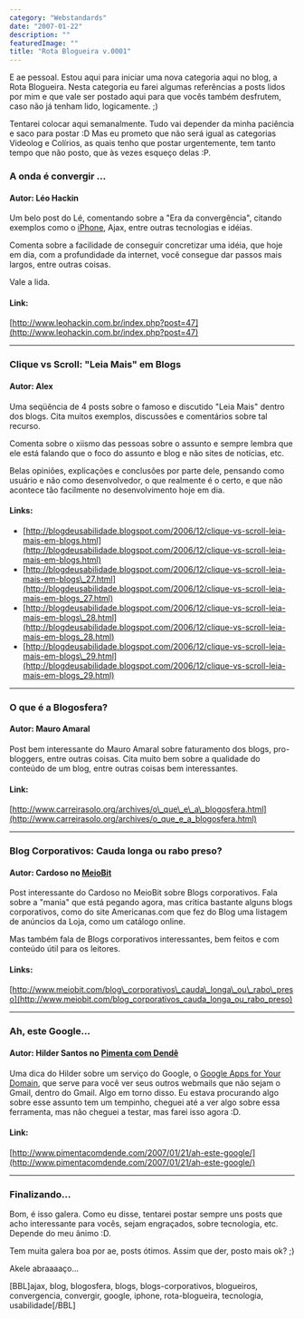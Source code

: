 ```yaml
---
category: "Webstandards"
date: "2007-01-22"
description: ""
featuredImage: ""
title: "Rota Blogueira v.0001"
---
```


E ae pessoal. Estou aqui para iniciar uma nova categoria aqui no blog, a Rota Blogueira. Nesta categoria eu farei algumas referências a posts lidos por mim e que vale ser postado aqui para que vocês também desfrutem, caso não já tenham lido, logicamente. ;)

Tentarei colocar aqui semanalmente. Tudo vai depender da minha paciência e saco para postar :D Mas eu prometo que não será igual as categorias Videolog e Colírios, as quais tenho que postar urgentemente, tem tanto tempo que não posto, que às vezes esqueço delas :P.

### A onda é convergir ...

#### Autor: Léo Hackin

Um belo post do Lé, comentando sobre a "Era da convergência", citando exemplos como o [iPhone](http://www.apple.com/iphone/), Ajax, entre outras tecnologias e idéias.

Comenta sobre a facilidade de conseguir concretizar uma idéia, que hoje em dia, com a profundidade da internet, você consegue dar passos mais largos, entre outras coisas.

Vale a lida.

#### Link:

[http://www.leohackin.com.br/index.php?post=47](http://www.leohackin.com.br/index.php?post=47)

* * *

### Clique vs Scroll: "Leia Mais" em Blogs

#### Autor: Alex

Uma seqüência de 4 posts sobre o famoso e discutido "Leia Mais" dentro dos blogs. Cita muitos exemplos, discussões e comentários sobre tal recurso.

Comenta sobre o xiismo das pessoas sobre o assunto e sempre lembra que ele está falando que o foco do assunto e blog e não sites de notícias, etc.

Belas opiniões, explicações e conclusões por parte dele, pensando como usuário e não como desenvolvedor, o que realmente é o certo, e que não acontece tão facilmente no desenvolvimento hoje em dia.

#### Links:

- [http://blogdeusabilidade.blogspot.com/2006/12/clique-vs-scroll-leia-mais-em-blogs.html](http://blogdeusabilidade.blogspot.com/2006/12/clique-vs-scroll-leia-mais-em-blogs.html)
- [http://blogdeusabilidade.blogspot.com/2006/12/clique-vs-scroll-leia-mais-em-blogs\_27.html](http://blogdeusabilidade.blogspot.com/2006/12/clique-vs-scroll-leia-mais-em-blogs_27.html)
- [http://blogdeusabilidade.blogspot.com/2006/12/clique-vs-scroll-leia-mais-em-blogs\_28.html](http://blogdeusabilidade.blogspot.com/2006/12/clique-vs-scroll-leia-mais-em-blogs_28.html)
- [http://blogdeusabilidade.blogspot.com/2006/12/clique-vs-scroll-leia-mais-em-blogs\_29.html](http://blogdeusabilidade.blogspot.com/2006/12/clique-vs-scroll-leia-mais-em-blogs_29.html)

* * *

### O que é a Blogosfera?

#### Autor: Mauro Amaral

Post bem interessante do Mauro Amaral sobre faturamento dos blogs, pro-bloggers, entre outras coisas. Cita muito bem sobre a qualidade do conteúdo de um blog, entre outras coisas bem interessantes.

#### Link:

[http://www.carreirasolo.org/archives/o\_que\_e\_a\_blogosfera.html](http://www.carreirasolo.org/archives/o_que_e_a_blogosfera.html)

* * *

### Blog Corporativos: Cauda longa ou rabo preso?

#### Autor: Cardoso no [MeioBit](http://www.meiobit.com/)

Post interessante do Cardoso no MeioBit sobre Blogs corporativos. Fala sobre a "mania" que está pegando agora, mas critica bastante alguns blogs corporativos, como do site Americanas.com que fez do Blog uma listagem de anúncios da Loja, como um catálogo online.

Mas também fala de Blogs corporativos interessantes, bem feitos e com conteúdo útil para os leitores.

#### Links:

[http://www.meiobit.com/blog\_corporativos\_cauda\_longa\_ou\_rabo\_preso](http://www.meiobit.com/blog_corporativos_cauda_longa_ou_rabo_preso)

* * *

### Ah, este Google…

#### Autor: Hilder Santos no [Pimenta com Dendê](http://www.pimentacomdende.com/)

Uma dica do Hilder sobre um serviço do Google, o [Google Apps for Your Domain](http://www.google.com/a), que serve para você ver seus outros webmails que não sejam o Gmail, dentro do Gmail. Algo em torno disso. Eu estava procurando algo sobre esse assunto tem um tempinho, cheguei até a ver algo sobre essa ferramenta, mas não cheguei a testar, mas farei isso agora :D.

#### Link:

[http://www.pimentacomdende.com/2007/01/21/ah-este-google/](http://www.pimentacomdende.com/2007/01/21/ah-este-google/)

* * *

### Finalizando...

Bom, é isso galera. Como eu disse, tentarei postar sempre uns posts que acho interessante para vocês, sejam engraçados, sobre tecnologia, etc. Depende do meu ânimo :D.

Tem muita galera boa por ae, posts ótimos. Assim que der, posto mais ok? ;)

Akele abraaaaço...

\[BBL\]ajax, blog, blogosfera, blogs, blogs-corporativos, blogueiros, convergencia, convergir, google, iphone, rota-blogueira, tecnologia, usabilidade\[/BBL\]
